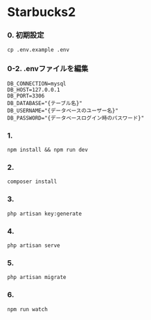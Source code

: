 # Starbucks2

### 0. 初期設定
```
cp .env.example .env
```

### 0-2. .envファイルを編集
```
DB_CONNECTION=mysql
DB_HOST=127.0.0.1
DB_PORT=3306
DB_DATABASE="{テーブル名}"
DB_USERNAME="{データベースのユーザー名}"
DB_PASSWORD="{データベースログイン時のパスワード}"

```

### 1.
```
npm install && npm run dev
```

### 2.
```
composer install
```

### 3.
```
php artisan key:generate
```

### 4.
```
php artisan serve
```
### 5.
```
php artisan migrate
```

### 6.
```
npm run watch
```
